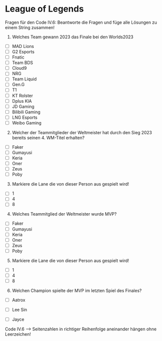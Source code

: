 <h1> League of Legends </h1>

Fragen für den Code IV.6:
Beantworte die Fragen und füge alle Lösungen zu einem String zusammen!

1. Welches Team gewann 2023 das Finale bei den Worlds2023

- [ ] MAD Lions
- [ ] G2 Esports 
- [ ] Fnatic
- [ ] Team BDS
- [ ] Cloud9
- [ ] NRG
- [ ] Team Liquid
- [ ] Gen.G
- [ ] T1
- [ ] KT Rolster
- [ ] Dplus KIA
- [ ] JD Gaming
- [ ] Bilibili Gaming
- [ ] LNG Esports
- [ ] Weibo Gaming

2. Welcher der Teammitglieder der Weltmeister hat durch den Sieg 2023 bereits seinen 4. WM-Titel erhalten?
- [ ] Faker
- [ ] Gumayusi
- [ ] Keria
- [ ] Oner
- [ ] Zeus
- [ ] Poby

3. Markiere die Lane die von dieser Person aus gespielt wird!
- [ ] 1
- [ ] 4
- [ ] 8

4. Welches Teammitglied der Weltmeister wurde MVP?
- [ ] Faker
- [ ] Gumayusi
- [ ] Keria
- [ ] Oner
- [ ] Zeus
- [ ] Poby

5. Markiere die Lane die von dieser Person aus gespielt wird!
- [ ] 1
- [ ] 4
- [ ] 8

6. Welchen Champion spielte der MVP im letzten Spiel des Finales? 
- [ ] Aatrox
- [ ] Lee Sin
- [ ] Jayce


Code IV.6 --> Seitenzahlen in richtiger Reihenfolge aneinander hängen ohne Leerzeichen!